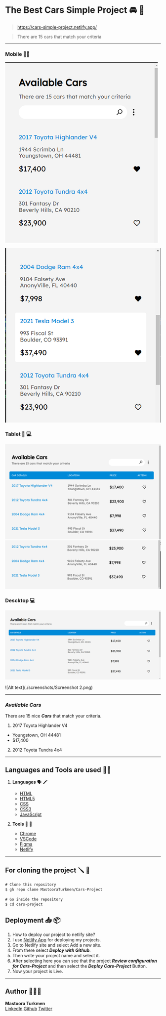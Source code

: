 # The Best Cars Simple Project 🚘 🚗

> https://cars-simple-project.netlify.app/

> There are 15 cars that match your criteria

-----


### Mobile 📱📲

![Alt text](./screenshots/Screenshot-3.png)

![Alt text](./screenshots/Screenshot-4.png)


### Tablet 📱 💻

![Alt text](./screenshots/tablet.png)
![Alt text](./screenshots/tablet-1.png)


### Descktop 💻

![Alt text](./screenshots/Screenshot-1.png)

![Alt text](./screenshots/Screenshot 2.png)


-----

### _Available Cars_
There are 15 nice **_Cars_** that match your criteria.

1. 2017 Toyota Highlander V4
  + Youngstown, OH 44481
  + $17,400

2. 2012 Toyota Tundra 4x4








------


## Languages and Tools are used 📒📝

1. **Languages** 🗣 🖍
    + [HTML](https://github.com/topics/html)
    + [HTML5](https://github.com/topics/html5)
    + [CSS](https://github.com/topics/css)
    + [CSS3](https://github.com/topics/css3)
    + [JavaScript](https://github.com/topics/javascript)

2. **Tools** 🔧 🔨
    + [Chrome](https://github.com/topics/chrome)
    + [VSCode](https://github.com/topics/vscode)
    + [Figma](https://github.com/topics/figma)
    + [Netlify](https://github.com/topics/netlify)

-----


## For cloning the project 🪛 📌

```
# Clone this repository
$ gh repo clone MastooraTurkmen/Cars-Project

# Go inside the repository
$ cd cars-project
```

## Deployment 📥 📦

1. How to deploy our project to netlify site?
2. I use [Netlify App](https://app.netlify.com/) for deploying my projects.
3. Go to Netlify site and select Add a new site.
4. From there select **_Deploy with Github_**.
5. Then write your project name and select it.
6. After selecting here you can see that the project **_Review configuration for Cars-Project_** and then select the **_Deploy Cars-Project_** Button. 
7. Now your project is Live.


-----

## Author 👩🏻‍💻 

**Mastoora Turkmen**  
[LinkedIn](https://www.linkedin.com/in/mastoora-turkmen/) 
[Github](https://github.com/MastooraTurkmen/) 
[Twitter](https://twitter.com/MastooraJ22)
